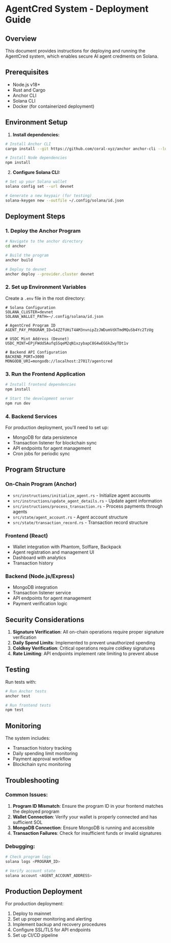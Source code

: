 # AgentCred System - Deployment Guide

## Overview
This document provides instructions for deploying and running the AgentCred system, which enables secure AI agent credments on Solana.

## Prerequisites
- Node.js v18+
- Rust and Cargo
- Anchor CLI
- Solana CLI
- Docker (for containerized deployment)

## Environment Setup

1. **Install dependencies:**
```bash
# Install Anchor CLI
cargo install --git https://github.com/coral-xyz/anchor anchor-cli --locked

# Install Node dependencies
npm install
```

2. **Configure Solana CLI:**
```bash
# Set up your Solana wallet
solana config set --url devnet

# Generate a new keypair (for testing)
solana-keygen new --outfile ~/.config/solana/id.json
```

## Deployment Steps

### 1. Deploy the Anchor Program

```bash
# Navigate to the anchor directory
cd anchor

# Build the program
anchor build

# Deploy to devnet
anchor deploy --provider.cluster devnet
```

### 2. Set up Environment Variables

Create a `.env` file in the root directory:
```env
# Solana Configuration
SOLANA_CLUSTER=devnet
SOLANA_WALLET_PATH=~/.config/solana/id.json

# AgentCred Program ID
AGENT_PAY_PROGRAM_ID=54ZZfUHiT4AM3nvnipZzJWDumVdXTmdMQuSb4Yc2TzUg

# USDC Mint Address (Devnet)
USDC_MINT=EPjFWdd5AufqSSqeM2qN1xzybapC8G4wEGGkZwyTDt1v

# Backend API Configuration
BACKEND_PORT=3000
MONGODB_URI=mongodb://localhost:27017/agentcred
```

### 3. Run the Frontend Application

```bash
# Install frontend dependencies
npm install

# Start the development server
npm run dev
```

### 4. Backend Services

For production deployment, you'll need to set up:
- MongoDB for data persistence
- Transaction listener for blockchain sync
- API endpoints for agent management
- Cron jobs for periodic sync

## Program Structure

### On-Chain Program (Anchor)
- `src/instructions/initialize_agent.rs` - Initialize agent accounts
- `src/instructions/update_agent_details.rs` - Update agent information
- `src/instructions/process_transaction.rs` - Process payments through agents
- `src/state/agent_account.rs` - Agent account structure
- `src/state/transaction_record.rs` - Transaction record structure

### Frontend (React)
- Wallet integration with Phantom, Solflare, Backpack
- Agent registration and management UI
- Dashboard with analytics
- Transaction history

### Backend (Node.js/Express)
- MongoDB integration
- Transaction listener service
- API endpoints for agent management
- Payment verification logic

## Security Considerations

1. **Signature Verification**: All on-chain operations require proper signature verification
2. **Daily Spend Limits**: Implemented to prevent unauthorized spending
3. **Coldkey Verification**: Critical operations require coldkey signatures
4. **Rate Limiting**: API endpoints implement rate limiting to prevent abuse

## Testing

Run tests with:
```bash
# Run Anchor tests
anchor test

# Run frontend tests
npm test
```

## Monitoring

The system includes:
- Transaction history tracking
- Daily spending limit monitoring
- Payment approval workflow
- Blockchain sync monitoring

## Troubleshooting

### Common Issues:
1. **Program ID Mismatch**: Ensure the program ID in your frontend matches the deployed program
2. **Wallet Connection**: Verify your wallet is properly connected and has sufficient SOL
3. **MongoDB Connection**: Ensure MongoDB is running and accessible
4. **Transaction Failures**: Check for insufficient funds or invalid signatures

### Debugging:
```bash
# Check program logs
solana logs <PROGRAM_ID>

# Verify account state
solana account <AGENT_ACCOUNT_ADDRESS>
```

## Production Deployment

For production deployment:
1. Deploy to mainnet
2. Set up proper monitoring and alerting
3. Implement backup and recovery procedures
4. Configure SSL/TLS for API endpoints
5. Set up CI/CD pipeline